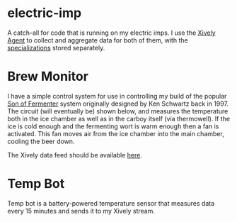 electric-imp
============

A catch-all for code that is running on my electric imps.  I use the [Xively Agent](https://github.com/beardedinventor/electricimp) to collect and aggregate data for both of them, with
the [specializations](https://github.com/jontg/electric-imp/tree/master/lib/agent/xively/) stored separately.

Brew Monitor
============

I have a simple control system for use in controlling my build of the popular [Son of Fermenter](http://home.roadrunner.com/~brewbeer/chiller/chiller.PDF) system originally designed by Ken
Schwartz back in 1997.  The circuit (will eventually be) shown below, and measures the temperature both in the ice chamber as well as in the carboy itself (via thermowell).  If the ice is cold
enough and the fermenting wort is warm enough then a fan is activated.  This fan moves air from the ice chamber into the main chamber, cooling the beer down.

The Xively data feed should be available [here](https://xively.com/feeds/134802722).


Temp Bot
========

Temp bot is a battery-powered temperature sensor that measures data every 15 minutes and sends it to my Xively stream.
